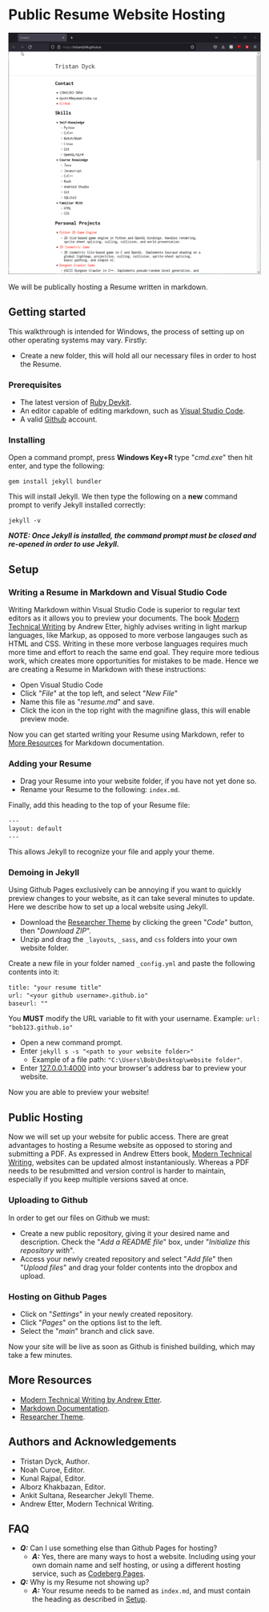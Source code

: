 # Public Resume Website Hosting

![website demo gif](demo.gif)

We will be publically hosting a Resume written in markdown.

## Getting started

This walkthrough is intended for Windows, the process of setting up on other operating systems may vary. Firstly:

- Create a new folder, this will hold all our necessary files in order to host the Resume.

### Prerequisites

- The latest version of [Ruby Devkit](https://rubyinstaller.org/downloads/).
- An editor capable of editing markdown, such as [Visual Studio Code](https://code.visualstudio.com/).
- A valid [Github](https://github.com/) account.

### Installing

Open a command prompt, press **Windows Key+R** type "*cmd.exe*" then hit enter, and type the following:

    gem install jekyll bundler

This will install Jekyll. We then type the following on a **new** command prompt to verify Jekyll installed correctly:

    jekyll -v

***NOTE: Once Jekyll is installed, the command prompt must be closed and re-opened in order to use Jekyll.***

## Setup

### Writing a Resume in Markdown and Visual Studio Code

Writing Markdown within Visual Studio Code is superior to regular text editors as it allows you to preview your documents. The book [Modern Technical Writing](https://github.com/tristand246/tristand246.github.io#more-resources) by Andrew Etter, highly advises writing in light markup languages, like Markup, as opposed to more verbose langauges such as HTML and CSS. Writing in these more verbose languages requires much more time and effort to reach the same end goal. They require more tedious work, which creates more opportunities for mistakes to be made. Hence we are creating a Resume in Markdown with these instructions:

- Open Visual Studio Code
- Click "*File*" at the top left, and select "*New File*"
- Name this file as "*resume.md*" and save.
- Click the icon in the top right with the magnifine glass, this will enable preview mode.

Now you can get started writing your Resume using Markdown, refer to [More Resources](https://github.com/tristand246/tristand246.github.io#more-resources) for Markdown documentation.

### Adding your Resume

- Drag your Resume into your website folder, if you have not yet done so.
- Rename your Resume to the following: `index.md`.

Finally, add this heading to the top of your Resume file:

    ---
    layout: default
    ---

This allows Jekyll to recognize your file and apply your theme.

### Demoing in Jekyll

Using Github Pages exclusively can be annoying if you want to quickly preview changes to your website, as it can take several minutes to update. Here we describe how to set up a local website using Jekyll.

- Download the [Researcher Theme](https://github.com/tristand246/tristand246.github.io#more-resources) by clicking the green "*Code*" button, then "*Download ZIP*".
- Unzip and drag the `_layouts`, `_sass`, and `css` folders into your own website folder.

Create a new file in your folder named `_config.yml` and paste the following contents into it:

    title: "your resume title"
    url: "<your github username>.github.io"
    baseurl: ""

You **MUST** modify the URL variable to fit with your username. Example: `url: "bob123.github.io"`

- Open a new command prompt.
- Enter `jekyll s -s "<path to your website folder>"`
    - Example of a file path: `"C:\Users\Bob\Desktop\website folder"`.
- Enter [127.0.0.1:4000](http://127.0.0.1:4000/) into your browser's address bar to preview your website.

Now you are able to preview your website!

## Public Hosting

Now we will set up your website for public access. There are great advantages to hosting a Resume website as opposed to storing and submitting a PDF. As expressed in Andrew Etters book, [Modern Technical Writing](https://github.com/tristand246/tristand246.github.io#more-resources), websites can be updated almost instantaniously. Whereas a PDF needs to be resubmitted and version control is harder to maintain, especially if you keep multiple versions saved at once.

### Uploading to Github

In order to get our files on Github we must:

- Create a new public repository, giving it your desired name and description. Check the "*Add a README file*" box, under "*Initialize this repository with*".
- Access your newly created repository and select "*Add file*" then "*Upload files*" and drag your folder contents into the dropbox and upload.

### Hosting on Github Pages

- Click on "*Settings*" in your newly created repository.
- Click "*Pages*" on the options list to the left.
- Select the "*main*" branch and click save.

Now your site will be live as soon as Github is finished building, which may take a few minutes.

## More Resources

- [Modern Technical Writing by Andrew Etter](https://www.amazon.ca/Modern-Technical-Writing-Introduction-Documentation-ebook/dp/B01A2QL9SS).
- [Markdown Documentation](https://markdown-guide.readthedocs.io/en/latest/).
- [Researcher Theme](https://github.com/ankitsultana/researcher).

## Authors and Acknowledgements

- Tristan Dyck, Author.
- Noah Curoe, Editor.
- Kunal Rajpal, Editor.
- Alborz Khakbazan, Editor.
- Ankit Sultana, Researcher Jekyll Theme.
- Andrew Etter, Modern Technical Writing.

## FAQ

- ***Q:*** Can I use something else than Github Pages for hosting?
    - ***A:*** Yes, there are many ways to host a website. Including using your own domain name and self hosting, or using a different hosting service, such as [Codeberg Pages](https://codeberg.page/).
- ***Q:*** Why is my Resume not showing up?
    - ***A:*** Your resume needs to be named as `index.md`, and must contain the heading as described in [Setup](https://github.com/tristand246/tristand246.github.io#setup).

